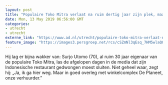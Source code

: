 ```yaml
---
layout: post
title: "Populaire Toko Mitra verlaat na ruim dertig jaar zijn plek, maar níet gedwongen"
date: Mon, 13 May 2019 06:56:00 GMT
categories: 
- utrecht 
- utrecht 
externe_link: "https://www.ad.nl/utrecht/populaire-toko-mitra-verlaat-na-ruim-dertig-jaar-zijn-plek-maar-niet-gedwongen~ab9b2cdc8/"
feature_image: "https://images3.persgroep.net/rcs/cSZmNl3qEsq_7HM5wlaQQu1MBmo/diocontent/148126411/_fitwidth/400/?appId=21791a8992982cd8da851550a453bd7f&quality=0.7"
---
```


Hij lag er bijna wakker van: Surjo Utomo (70), al ruim 30 jaar eigenaar van de populaire Toko Mitra, las de afgelopen dagen in de media dat zijn Indonesische restaurant gedwongen moest sluiten. Niet geheel waar, zegt hij: „Ja, ik ga hier weg. Maar in goed overleg met winkelcomplex De Planeet, onze verhuurder.”
